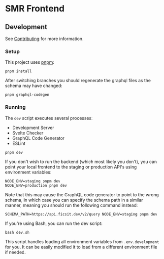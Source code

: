 # SMR Frontend

## Development

See [Contributing](CONTRIBUTING.md) for more information.

### Setup

This project uses [pnpm](https://pnpm.js.org/):

```shell
pnpm install
```

After switching branches you should regenerate the graphql files as the schema may have changed:

```shell
pnpm graphql-codegen
```

### Running

The `dev` script executes several processes:

* Development Server
* Svelte Checker
* GraphQL Code Generator
* ESLint

```shell
pnpm dev
```

If you don't wish to run the backend (which most likely you don't),
you can point your local frontend to the staging or production API's using environment variables:

```shell
NODE_ENV=staging pnpm dev
NODE_ENV=production pnpm dev
```

Note that this may cause the GraphQL code generator to point to the wrong schema,
in which case you can specify the schema path in a similar manner,
meaning you should run the following command instead:

```shell
SCHEMA_PATH=https://api.ficsit.dev/v2/query NODE_ENV=staging pnpm dev
```

If you're using Bash, you can run the dev script:

```shell
bash dev.sh
```

This script handles loading all environment variables from `.env.development` for you.
It can be easily modified it to load from a different environment file if needed.

